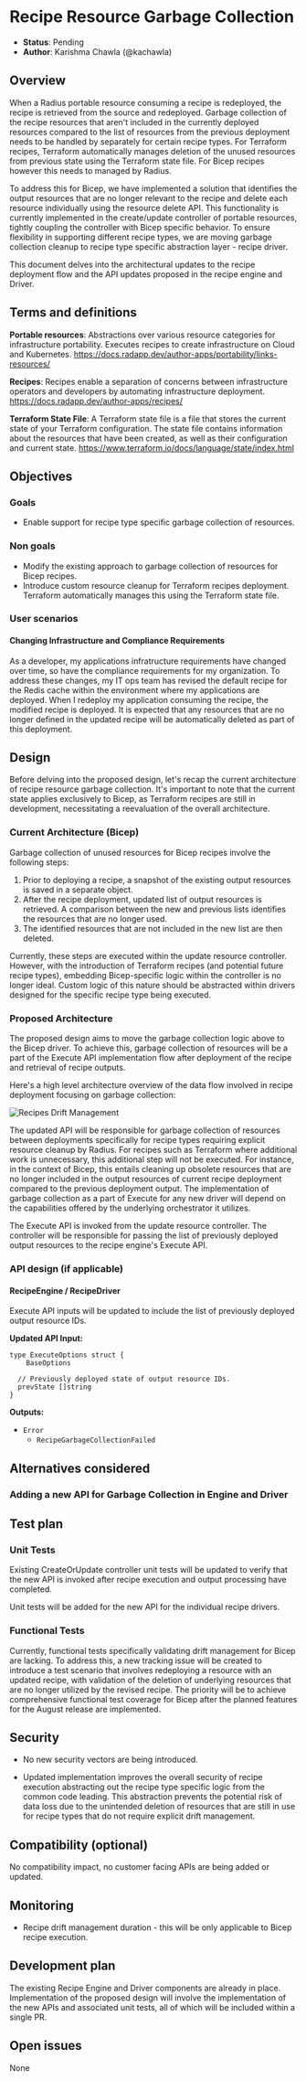 # Recipe Resource Garbage Collection

* **Status**: Pending
* **Author**: Karishma Chawla (@kachawla)

## Overview

When a Radius portable resource consuming a recipe is redeployed, the recipe is retrieved from the source and redeployed. Garbage collection of the recipe resources that aren't included in the currently deployed resources compared to the list of resources from the previous deployment needs to be handled by separately for certain recipe types. For Terraform recipes, Terraform automatically manages deletion of the unused resources from previous state using the Terraform state file. For Bicep recipes however this needs to managed by Radius.

To address this for Bicep, we have implemented a solution that identifies the output resources that are no longer relevant to the recipe and delete each resource individually using the resource delete API. This functionality is currently implemented in the create/update controller of portable resources, tightly coupling the controller with Bicep specific behavior. To ensure flexibility in supporting different recipe types, we are moving garbage collection cleanup to recipe type specific abstraction layer - recipe driver.

This document delves into the architectural updates to the recipe deployment flow and the API updates proposed in the recipe engine and Driver.

## Terms and definitions

**Portable resources**: Abstractions over various resource categories for infrastructure portability. Executes recipes to create infrastructure on Cloud and Kubernetes. https://docs.radapp.dev/author-apps/portability/links-resources/

**Recipes**: Recipes enable a separation of concerns between infrastructure operators and developers by automating infrastructure deployment. https://docs.radapp.dev/author-apps/recipes/

**Terraform State File**: A Terraform state file is a file that stores the current state of your Terraform configuration. The state file contains information about the resources that have been created, as well as their configuration and current state. https://www.terraform.io/docs/language/state/index.html

## Objectives

### Goals

* Enable support for recipe type specific garbage collection of resources.

### Non goals

* Modify the existing approach to garbage collection of resources for Bicep recipes.
* Introduce custom resource cleanup for Terraform recipes deployment. Terraform automatically manages this using the Terraform state file.

### User scenarios

#### Changing Infrastructure and Compliance Requirements

As a developer, my applications infratructure requirements have changed over time, so have the compliance requirements for my organization. To address these changes, my IT ops team has revised the default recipe for the Redis cache within the environment where my applications are deployed. When I redeploy my application consuming the recipe, the modified recipe is deployed. It is expected that any resources that are no longer defined in the updated recipe will be automatically deleted as part of this deployment.

## Design

Before delving into the proposed design, let's recap the current architecture of recipe resource garbage collection. It's important to note that the current state applies exclusively to Bicep, as Terraform recipes are still in development, necessitating a reevaluation of the overall architecture.

### Current Architecture (Bicep)

Garbage collection of unused resources for Bicep recipes involve the following steps:
  1. Prior to deploying a recipe, a snapshot of the existing output resources is saved in a separate object.
  2. After the recipe deployment, updated list of output resources is retrieved. A comparison between the new and previous lists identifies the resources that are no longer used.
  3. The identified resources that are not included in the new list are then deleted.

Currently, these steps are executed within the update resource controller. However, with the introduction of Terraform recipes (and potential future recipe types), embedding Bicep-specific logic within the controller is no longer ideal. Custom logic of this nature should be abstracted within drivers designed for the specific recipe type being executed.

### Proposed Architecture

The proposed design aims to move the garbage collection logic above to the Bicep driver. To achieve this, garbage collection of resources will be a part of the Execute API implementation flow after deployment of the recipe and retrieval of recipe outputs.

Here's a high level architecture overview of the data flow involved in recipe deployment focusing on garbage collection:

![Recipes Drift Management](./2023-08-drift-management/Overview.png)

The updated API will be responsible for garbage collection of resources between deployments specifically for recipe types requiring explicit resource cleanup by Radius. For recipes such as Terraform where additional work is unnecessary, this additional step will not be executed. For instance, in the context of Bicep, this entails cleaning up obsolete resources that are no longer included in the output resources of current recipe deployment compared to the previous deployment output. The implementation of garbage collection as a part of Execute for any new driver will depend on the capabilities offered by the underlying orchestrator it utilizes.

The Execute API is invoked from the update resource controller. The controller will be responsible for passing the list of previously deployed output resources to the recipe engine's Execute API.

### API design (if applicable)

#### RecipeEngine / RecipeDriver

Execute API inputs will be updated to include the list of previously deployed output resource IDs.

**Updated API Input:**
```
type ExecuteOptions struct {
	BaseOptions
  
  // Previously deployed state of output resource IDs.
  prevState []string
}
```

**Outputs:**
- `Error`
  - `RecipeGarbageCollectionFailed`

## Alternatives considered

### Adding a new API for Garbage Collection in Engine and Driver

## Test plan

### Unit Tests

Existing CreateOrUpdate controller unit tests will be updated to verify that the new API is invoked after recipe execution and output processing have completed.

Unit tests will be added for the new API for the individual recipe drivers.

### Functional Tests

Currently, functional tests specifically validating drift management for Bicep are lacking. To address this, a new tracking issue will be created to introduce a test scenario that involves redeploying a resource with an updated recipe, with validation of the deletion of underlying resources that are no longer utilized by the revised recipe. The priority will be to achieve comprehensive functional test coverage for Bicep after the planned features for the August release are implemented.

## Security

* No new security vectors are being introduced.

* Updated implementation improves the overall security of recipe execution abstracting out the recipe type specific logic from the common code leading. This abstraction prevents the potential risk of data loss due to the unintended deletion of resources that are still in use for recipe types that do not require explicit drift management.

## Compatibility (optional)

No compatibility impact, no customer facing APIs are being added or updated.

## Monitoring

* Recipe drift management duration - this will be only applicable to Bicep recipe execution.

## Development plan

The existing Recipe Engine and Driver components are already in place. Implementation of the proposed design will involve the implementation of the new APIs and associated unit tests, all of which will be included within a single PR.

## Open issues

None